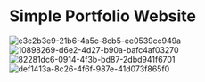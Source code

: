 # Simple Portfolio Website
![e3c2b3e9-21b6-4a5c-8cb5-ee0539cc949a](https://user-images.githubusercontent.com/113114313/191652104-bae39ad8-eb49-48e1-8528-8168fad5b94e.jpg)
![10898269-d6e2-4d27-b90a-bafc4af03270](https://user-images.githubusercontent.com/113114313/191652270-7538da82-58fe-4e7d-8493-d84f9f5a7440.jpg)
![82281dc6-0914-4f3b-bd87-2dbd941f6701](https://user-images.githubusercontent.com/113114313/191652837-dba37cf8-88bb-4560-99c5-a1833a976419.jpg)
![def1413a-8c26-4f6f-987e-41d073f865f0](https://user-images.githubusercontent.com/113114313/191653787-89f62368-7a62-4b03-8607-ed8b93ac248a.jpg)
